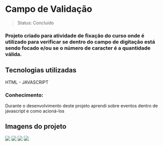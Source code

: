 <h1>Campo de Validação</h1>

> Status: Concluído

<h3>Projeto criado para atividade de fixação do curso onde é utilizado para verificar se dentro do campo de digitação está sendo focado e/ou se o número de caracter é a quantidade válida.</h3>

<h2>Tecnologias utilizadas</h2>
<p>HTML - JAVASCRIPT</p>

<h3>Conhecimento:</h3>
<p>Durante o desenvolvimento deste projeto aprendi sobre eventos dentro de javascript e como acioná-los</p>

<h2>Imagens do projeto</h2>
<img src="https://user-images.githubusercontent.com/98490384/171516522-5ad356d5-10ef-45d6-afc3-c96f3672d4e5.jpeg">
<img src="https://user-images.githubusercontent.com/98490384/171516827-b7a49495-18e8-4f0b-ac37-814d66598a5d.jpeg">
<img src="https://user-images.githubusercontent.com/98490384/171516860-9e2eb872-82e0-4555-b895-9d4c0d379953.jpeg">
<img src="https://user-images.githubusercontent.com/98490384/171517026-3580b6e4-178b-454c-9874-683239b77557.jpeg">

